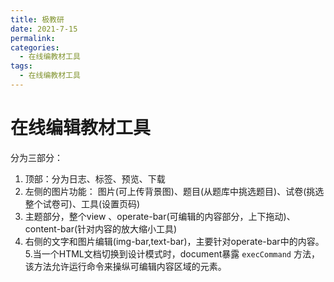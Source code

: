 ```yaml
---
title: 极教研
date: 2021-7-15
permalink: 
categories: 
  - 在线编教材工具
tags: 
  - 在线编教材工具
---
```

# 在线编辑教材工具
分为三部分：
1. 顶部：分为日志、标签、预览、下载
2. 左侧的图片功能： 图片(可上传背景图)、题目(从题库中挑选题目)、试卷(挑选整个试卷可)、工具(设置页码)
3. 主题部分，整个view 、operate-bar(可编辑的内容部分，上下拖动)、content-bar(针对内容的放大缩小工具)
4. 右侧的文字和图片编辑(img-bar,text-bar)，主要针对operate-bar中的内容。
5.当一个HTML文档切换到设计模式时，document暴露 `execCommand` 方法，该方法允许运行命令来操纵可编辑内容区域的元素。